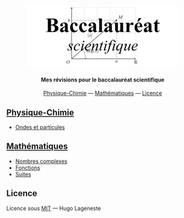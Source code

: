 <h1 align="center">
  <br>
  <img src="https://github.com/hugolgst/baccalaureat-scientifique/raw/master/background.png" alt="Logo" width="400">
  <br>
</h1>

<h4 align="center">Mes révisions pour le baccalauréat scientifique</h4>

<p align="center">
  <a href="#physique-chimie">Physique-Chimie</a> —
  <a href="#mathématiques">Mathématiques</a> —
  <a href="#licence">Licence</a>
</p>

## [Physique-Chimie](https://github.com/hugolgst/baccalaureat-scientifique/tree/master/Physique%20Chimie)
* [Ondes et particules](https://github.com/hugolgst/baccalaureat-scientifique/tree/master/Physique%20Chimie/Ondes%20et%20particules)

## [Mathématiques](https://github.com/hugolgst/baccalaureat-scientifique/tree/master/Math%C3%A9matiques)
* [Nombres complexes](https://github.com/hugolgst/baccalaureat-scientifique/tree/master/Math%C3%A9matiques/Nombres%20complexes)
* [Fonctions](https://github.com/hugolgst/baccalaureat-scientifique/tree/master/Math%C3%A9matiques/Fonctions)
* [Suites](https://github.com/hugolgst/baccalaureat-scientifique/tree/master/Math%C3%A9matiques/Suites)

## Licence
Licence sous [MIT](https://github.com/hugolgst/baccalaureat-scientifique/blob/master/LICENSE) — Hugo Lageneste
